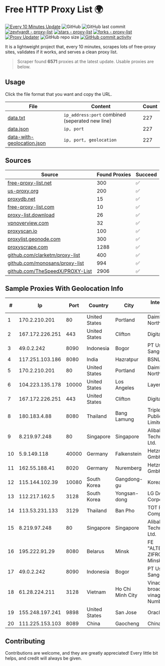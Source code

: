 
# Free HTTP Proxy List 🌍

[![Every 10 Minutes Update](https://github.com/mertguvencli/http-proxy-list/actions/workflows/main.yml/badge.svg?branch=main)](https://github.com/mertguvencli/http-proxy-list/actions/workflows/main.yml)
![GitHub](https://img.shields.io/github/license/mertguvencli/http-proxy-list)
![GitHub last commit](https://img.shields.io/github/last-commit/mertguvencli/http-proxy-list)
[![zevtyardt - proxy-list](https://img.shields.io/static/v1?label=zevtyardt&message=proxy-list&color=blue&logo=github)](https://github.com/zevtyardt/proxy-list "Go to GitHub repo")
[![stars - proxy-list](https://img.shields.io/github/stars/zevtyardt/proxy-list?style=social)](https://github.com/zevtyardt/proxy-list)
[![forks - proxy-list](https://img.shields.io/github/forks/zevtyardt/proxy-list?style=social)](https://github.com/zevtyardt/proxy-list)
[![Proxy Updater](https://github.com/zevtyardt/proxy-list/workflows/Proxy%20Updater/badge.svg)](https://github.com/zevtyardt/proxy-list/actions?query=workflow:"Proxy+Updater")
![GitHub repo size](https://img.shields.io/github/repo-size/zevtyardt/proxy-list)
[![GitHub commit activity](https://img.shields.io/github/commit-activity/m/zevtyardt/proxy-list?logo=commits)](https://github.com/zevtyardt/proxy-list/commits/main)

It is a lightweight project that, every 10 minutes, scrapes lots of free-proxy sites, validates if it works, and serves a clean proxy list.

> Scraper found **6571** proxies at the latest update. Usable proxies are below.

## Usage

Click the file format that you want and copy the URL.

|File|Content|Count|
|----|-------|-----|
|[data.txt](https://raw.githubusercontent.com/mertguvencli/http-proxy-list/main/proxy-list/data.txt)|`ip_address:port` combined (seperated new line)|227|
|[data.json](https://raw.githubusercontent.com/mertguvencli/http-proxy-list/main/proxy-list/data.json)|`ip, port`|227|
|[data-with-geolocation.json](https://raw.githubusercontent.com/mertguvencli/http-proxy-list/main/proxy-list/data-with-geolocation.json)|`ip, port, geolocation`|227|

## Sources

|Source|Found Proxies|Succeed|
|------|-------------|-------|
|[free-proxy-list.net](https://free-proxy-list.net)|300|✅|
|[us-proxy.org](https://www.us-proxy.org)|200|✅|
|[proxydb.net](http://proxydb.net)|15|✅|
|[free-proxy-list.com](https://free-proxy-list.com/?page=&port=&type%5B%5D=http&type%5B%5D=https&up_time=0&search=Search)|10|✅|
|[proxy-list.download](https://www.proxy-list.download/HTTP)|26|✅|
|[vpnoverview.com](https://vpnoverview.com/privacy/anonymous-browsing/free-proxy-servers)|32|✅|
|[proxyscan.io](https://www.proxyscan.io)|100|✅|
|[proxylist.geonode.com](https://proxylist.geonode.com/api/proxy-list?limit=300&page=1&sort_by=lastChecked&sort_type=desc&protocols=http,https)|300|✅|
|[proxyscrape.com](https://api.proxyscrape.com/v2/?request=displayproxies&protocol=http&timeout=10000&country=all&ssl=all&anonymity=all)|1288|✅|
|[github.com/clarketm/proxy-list](https://raw.githubusercontent.com/clarketm/proxy-list/master/proxy-list-raw.txt)|400|✅|
|[github.com/monosans/proxy-list](https://raw.githubusercontent.com/monosans/proxy-list/main/proxies/http.txt)|994|✅|
|[github.com/TheSpeedX/PROXY-List](https://raw.githubusercontent.com/TheSpeedX/PROXY-List/master/http.txt)|2906|✅|


## Sample Proxies With Geolocation Info

|#|Ip|Port|Country|City|Internet Service Provider|
|-|--|----|-------|----|-------------------------|
|1|170.2.210.201|80|United States|Portland|Daimler Trucks of North America LLC|
|2|167.172.226.251|443|United States|Clifton|DigitalOcean, LLC|
|3|49.0.2.242|8090|Indonesia|Bogor|PT Usaha Adi Sanggoro|
|4|117.251.103.186|8080|India|Hazratpur|BSNL Internet|
|5|170.2.210.201|80|United States|Portland|Daimler Trucks of North America LLC|
|6|104.223.135.178|10000|United States|Los Angeles|LayerHost|
|7|167.172.226.251|443|United States|Clifton|DigitalOcean, LLC|
|8|180.183.4.88|8080|Thailand|Bang Lamung|Triple T Broadband Public Company Limited|
|9|8.219.97.248|80|Singapore|Singapore|Alibaba (US) Technology Co., Ltd.|
|10|5.9.149.118|40000|Germany|Falkenstein|Hetzner Online GmbH|
|11|162.55.188.41|8020|Germany|Nuremberg|Hetzner Online GmbH|
|12|115.144.102.39|10080|South Korea|Gangdong-gu|Korea Telecom|
|13|112.217.162.5|3128|South Korea|Yongsan-dong|LG DACOM Corporation|
|14|113.53.231.133|3129|Thailand|Ban Pho|TOT Public Company Limited|
|15|8.219.97.248|80|Singapore|Singapore|Alibaba (US) Technology Co., Ltd.|
|16|195.222.91.29|8080|Belarus|Minsk|FE "ALTERNATIVNAYA ZIFROVAYA SET" Minsk|
|17|49.0.2.242|8090|Indonesia|Bogor|PT Usaha Adi Sanggoro|
|18|61.28.224.211|3128|Vietnam|Ho Chi Minh City|Vinadata broadcast via vinagame AS Number|
|19|155.248.197.241|9898|United States|San Jose|Oracle Corporation|
|20|111.225.153.103|8089|China|Gaocheng|Chinanet|



## Contributing

Contributions are welcome, and they are greatly appreciated! Every
little bit helps, and credit will always be given.

